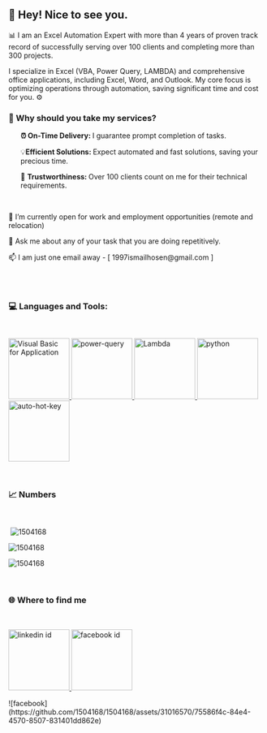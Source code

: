 <h2 align="left">👋 Hey! Nice to see you. </h2>

<p align="left"> 📊 I am an Excel Automation Expert with more than 4 years of proven track record of successfully serving over 100 clients and completing more than 300 projects.</p>

<p align="left">I specialize in Excel (VBA, Power Query, LAMBDA) and comprehensive office applications, including Excel, Word, and Outlook. My core focus is optimizing operations through automation, saving significant time and cost for you. ⚙️</p>

<h3 align="left"> 🤔 Why should you take my services?</h3>
<ul  style="list-style-type: none;">
	<li><p><b> ⏰ On-Time Delivery: </b>I guarantee prompt completion of tasks.</p></li>
	<li><p> 💡<b>Efficient Solutions: </b> Expect automated and fast solutions, saving your precious time.</p></li>
	<li><p> 🤝 <b>Trustworthiness: </b> Over 100 clients count on me for their technical requirements.</p></li>
</ul>
<br>

<p align="left"> 👯 I’m currently open for work and employment opportunities (remote and relocation) </p>
<p align="left"> 💬 Ask me about any of your task that you are doing repetitively. </p>
<p align="left"> 📫 I am just one email away - [ 1997ismailhosen@gmail.com ] </p>
<br>
<br>

<h3 align="left"> 💻 Languages and Tools:</h3>
<br>
<p align="left"> 
  <a href="https://learn.microsoft.com/en-us/office/vba/api/overview/" target="_blank" > 
    <img src="https://excelautomationpro.com/wp-content/uploads/2024/04/visual-basic-for-application.jpg" alt="Visual Basic for Application" width="120" /> 

  </a> 
  <a href="https://learn.microsoft.com/en-us/power-query/" target="_blank" > 
    <img src="https://excelautomationpro.com/wp-content/uploads/2024/04/Power-Query.jpg" alt="power-query" width="120" /> 
  </a> 
  <a href="https://support.microsoft.com/en-us/office/lambda-function-bd212d27-1cd1-4321-a34a-ccbf254b8b67#:~:text=You%20can%20also%20manage%20the%20LAMBDA%20function%20as,Name.%20Enter%20the%20name%20for%20the%20LAMBDA%20function."target="_blank" > 
    <img src="https://excelautomationpro.com/wp-content/uploads/2024/04/Lambda.jpg" alt="Lambda" width=120"/> 
  </a>
  <a href="https://www.python.org" target="_blank" > 
    <img src="https://excelautomationpro.com/wp-content/uploads/2024/04/python.jpg" alt="python" width=120"/> 
  </a>
  <a href="https://www.autohotkey.com/" target="_blank" > 
    <img src="https://excelautomationpro.com/wp-content/uploads/2024/04/auto-hot-key.jpg" alt="auto-hot-key" width=120"/> 
  </a>

</p>
<br>

<h3 align="left"> 📈 Numbers</h3>
<br>

<p>&nbsp;<img align="center" src="https://github-readme-stats.vercel.app/api?username=1504168&show_icons=true&locale=en" alt="1504168" /></p>

<p><img align="center" src="https://github-readme-streak-stats.herokuapp.com/?user=1504168&" alt="1504168" /></p>

<p><img align="center" src="https://github-readme-stats.vercel.app/api/top-langs?username=1504168&show_icons=true&locale=en&layout=compact" alt="1504168" /></p>

<br>
<h3 align="left"> 🌐 Where to find me</h3>
<br>
<p align="left">

  <a href="https://www.linkedin.com/in/ismail-hosen-eap/" target="_blank" > 
    <img src="https://excelautomationpro.com/wp-content/uploads/2024/04/linkedin.jpg" alt="linkedin id" width=120"/> 
  </a>
  <a href="https://www.facebook.com/mdismail.hosen.7" target="_blank" > 
    <img src="https://excelautomationpro.com/wp-content/uploads/2024/04/facebook.jpg" alt="facebook id" width=120"/> 
  </a>

</p>
![facebook](https://github.com/1504168/1504168/assets/31016570/75586f4c-84e4-4570-8507-831401dd862e)
